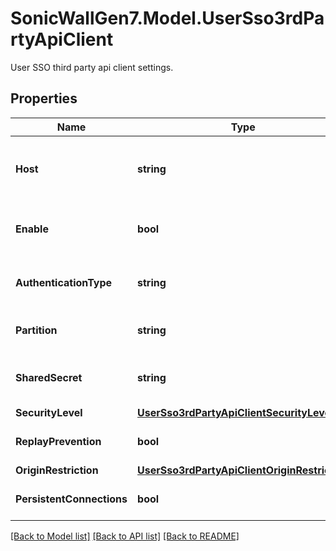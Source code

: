 # SonicWallGen7.Model.UserSso3rdPartyApiClient
User SSO third party api client settings.

## Properties

Name | Type | Description | Notes
------------ | ------------- | ------------- | -------------
**Host** | **string** | Set the 3rd party api client&#39;s host name or IP address. | 
**Enable** | **bool** | Enable the SSO third party API client. | [optional] 
**AuthenticationType** | **string** | Set authentication type for API client. | [optional] 
**Partition** | **string** | Set the API client&#39;s user partition. | [optional] 
**SharedSecret** | **string** | Set the shared secret for switch administration. | [optional] 
**SecurityLevel** | [**UserSso3rdPartyApiClientSecurityLevel**](UserSso3rdPartyApiClientSecurityLevel.md) |  | [optional] 
**ReplayPrevention** | **bool** | Enable CSRF/replay prevention. | [optional] 
**OriginRestriction** | [**UserSso3rdPartyApiClientOriginRestriction**](UserSso3rdPartyApiClientOriginRestriction.md) |  | [optional] 
**PersistentConnections** | **bool** | Enable allow persistent connections. | [optional] 

[[Back to Model list]](../README.md#documentation-for-models) [[Back to API list]](../README.md#documentation-for-api-endpoints) [[Back to README]](../README.md)

